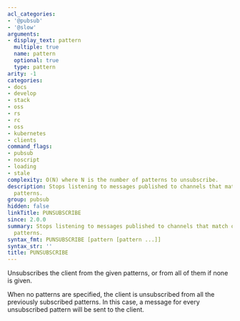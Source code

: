 ```yaml
---
acl_categories:
- '@pubsub'
- '@slow'
arguments:
- display_text: pattern
  multiple: true
  name: pattern
  optional: true
  type: pattern
arity: -1
categories:
- docs
- develop
- stack
- oss
- rs
- rc
- oss
- kubernetes
- clients
command_flags:
- pubsub
- noscript
- loading
- stale
complexity: O(N) where N is the number of patterns to unsubscribe.
description: Stops listening to messages published to channels that match one or more
  patterns.
group: pubsub
hidden: false
linkTitle: PUNSUBSCRIBE
since: 2.0.0
summary: Stops listening to messages published to channels that match one or more
  patterns.
syntax_fmt: PUNSUBSCRIBE [pattern [pattern ...]]
syntax_str: ''
title: PUNSUBSCRIBE
---
```

Unsubscribes the client from the given patterns, or from all of them if none is
given.

When no patterns are specified, the client is unsubscribed from all the
previously subscribed patterns.
In this case, a message for every unsubscribed pattern will be sent to the
client.
